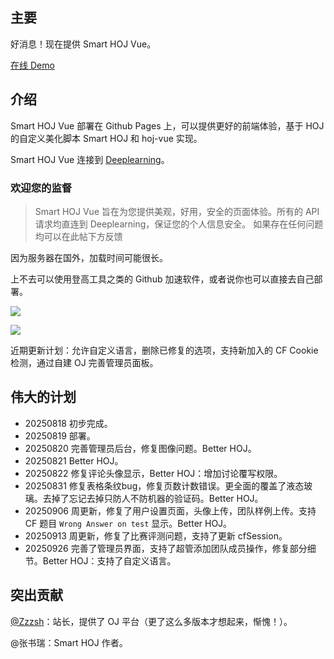 ## 主要

好消息！现在提供 Smart HOJ Vue。

[在线 Demo](https://oj.lsnas.xyz/)

## 介绍

Smart HOJ Vue 部署在 Github Pages 上，可以提供更好的前端体验，基于 HOJ 的自定义美化脚本 Smart HOJ 和 hoj-vue 实现。

Smart HOJ Vue 连接到 [Deeplearning](https://deeplearning.org.cn)。

### 欢迎您的监督

> Smart HOJ Vue 旨在为您提供美观，好用，安全的页面体验。所有的 API 请求均直连到 Deeplearning，保证您的个人信息安全。
> 如果存在任何问题均可以在此帖下方反馈


因为服务器在国外，加载时间可能很长。

上不去可以使用登高工具之类的 Github 加速软件，或者说你也可以直接去自己部署。

![](https://cdn.luogu.com.cn/upload/image_hosting/d7zk6r9y.png)

![](https://cdn.luogu.com.cn/upload/image_hosting/eat4k8h7.png)

近期更新计划：允许自定义语言，删除已修复的选项，支持新加入的 CF Cookie 检测，通过自建 OJ 完善管理员面板。

## 伟大的计划

- 20250818 初步完成。
- 20250819 部署。
- 20250820 完善管理员后台，修复图像问题。Better HOJ。
- 20250821 Better HOJ。
- 20250822 修复评论头像显示，Better HOJ：增加讨论覆写权限。
- 20250831 修复表格条纹bug，修复页数计数错误。更全面的覆盖了液态玻璃。去掉了忘记去掉只防人不防机器的验证码。Better HOJ。
- 20250906 周更新，修复了用户设置页面，头像上传，团队样例上传。支持 CF 题目 `Wrong Answer on test` 显示。Better HOJ。
- 20250913 周更新，修复了比赛评测问题，支持了更新 cfSession。
- 20250926 完善了管理员界面，支持了超管添加团队成员操作，修复部分细节。Better HOJ：支持了自定义语言。

## 突出贡献

[@Zzzsh](/Zzzsh1996)：站长，提供了 OJ 平台（更了这么多版本才想起来，惭愧！）。

@张书瑞：Smart HOJ 作者。